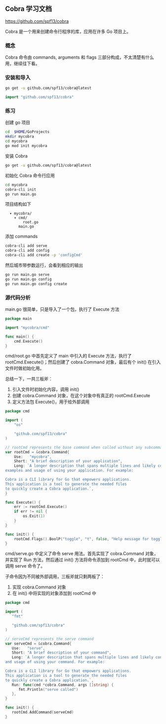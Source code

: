 ## Cobra 学习文档

https://github.com/spf13/cobra

Cobra 是一个用来创建命令行程序的库，应用在许多 Go 项目上。

### 概念

Cobra 命令由 commands, arguments 和 flags 三部分构成，不太清楚有什么用，继续往下看。

### 安装和导入

```bash
go get -u github.com/spf13/cobra@latest
```

```go
import "github.com/spf13/cobra"
```

### 练习

创建 go 项目

```bash
cd  $HOME/GoProjects
mkdir mycobra
cd mycobra
go mod init mycobra
```

安装 Cobra

```bash
go get -u github.com/spf13/cobra@latest
```

初始化 Cobra 命令行应用

```bash
cd mycobra
cobra-cli init
go run main.go
```

项目结构如下

```
  ▾ mycobra/
    ▾ cmd/
        root.go
      main.go
```

添加 commands

```bash
cobra-cli add serve
cobra-cli add config
cobra-cli add create -p 'configCmd'
```

然后城市带参数运行，会看到相应的输出

```bash
go run main.go serve
go run main.go config
go run main.go config create
```

### 源代码分析

main.go 很简单，只是导入了一个包，执行了 Execute 方法

```go
package main

import "mycobra/cmd"

func main() {
	cmd.Execute()
}
```

cmd/root.go 中首先定义了 main 中引入的 Execute 方法，执行了 rootCmd.Execute()；然后创建了 cobra.Command 对象，最后有个 init() 在引入文件时做初始化用。

总结一下，一共三板斧：

1. 引入文件时初始化内容，调用 init()
2. 创建 cobra.Command 对象，在这个对象中有真正的 rootCmd.Execute
3. 定义方法包 Execute()，用于给外部调用

```go
package cmd

import (
	"os"

	"github.com/spf13/cobra"
)

// rootCmd represents the base command when called without any subcommands
var rootCmd = &cobra.Command{
	Use:   "mycobra",
	Short: "A brief description of your application",
	Long: `A longer description that spans multiple lines and likely contains
examples and usage of using your application. For example:

Cobra is a CLI library for Go that empowers applications.
This application is a tool to generate the needed files
to quickly create a Cobra application.`,
}

func Execute() {
	err := rootCmd.Execute()
	if err != nil {
		os.Exit(1)
	}
}

func init() {
	rootCmd.Flags().BoolP("toggle", "t", false, "Help message for toggle")
}
```

cmd/serve.go 中定义了命令 serve 用法。首先实现了 cobra.Command 对象，并实现了 Run 方法，然后通过 init() 方法将命令添加到 rootCmd 中，此时就可以调用 serve 命令了。

子命令因为不同被外部调用，三板斧就只剩两板了：

1. 实现 cobra.Command 对象
2. 在 init() 中将实现的对象添加到 rootCmd 中

```go
package cmd

import (
   "fmt"

   "github.com/spf13/cobra"
)

// serveCmd represents the serve command
var serveCmd = &cobra.Command{
   Use:   "serve",
   Short: "A brief description of your command",
   Long: `A longer description that spans multiple lines and likely contains examples
and usage of using your command. For example:

Cobra is a CLI library for Go that empowers applications.
This application is a tool to generate the needed files
to quickly create a Cobra application.`,
   Run: func(cmd *cobra.Command, args []string) {
      fmt.Println("serve called")
   },
}

func init() {
   rootCmd.AddCommand(serveCmd)
}
```
